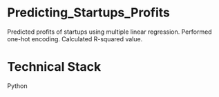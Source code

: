 # Predicting_Startups_Profits
Predicted profits of startups using multiple linear regression. Performed one-hot encoding. Calculated R-squared value.

# Technical Stack
Python
